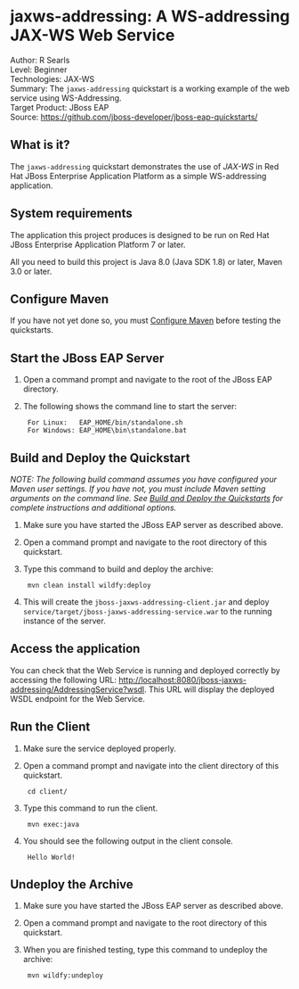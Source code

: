 jaxws-addressing: A WS-addressing JAX-WS Web Service
==================================================
Author: R Searls  
Level: Beginner  
Technologies: JAX-WS  
Summary: The `jaxws-addressing` quickstart is a working example of the web service using WS-Addressing.  
Target Product: JBoss EAP  
Source: <https://github.com/jboss-developer/jboss-eap-quickstarts/>  

What is it?
-----------

The `jaxws-addressing` quickstart demonstrates the use of *JAX-WS* in Red Hat JBoss Enterprise Application Platform as a simple WS-addressing application.

System requirements
-------------------

The application this project produces is designed to be run on Red Hat JBoss Enterprise Application Platform 7 or later.

All you need to build this project is Java 8.0 (Java SDK 1.8) or later, Maven 3.0 or later.

 
Configure Maven
---------------

If you have not yet done so, you must [Configure Maven](https://github.com/jboss-developer/jboss-developer-shared-resources/blob/master/guides/CONFIGURE_MAVEN.md#configure-maven-to-build-and-deploy-the-quickstarts) before testing the quickstarts.


Start the JBoss EAP Server
----------------------         

1. Open a command prompt and navigate to the root of the JBoss EAP directory.
2. The following shows the command line to start the server:

        For Linux:   EAP_HOME/bin/standalone.sh
        For Windows: EAP_HOME\bin\standalone.bat


Build and Deploy the Quickstart
-------------------------

_NOTE: The following build command assumes you have configured your Maven user settings. If you have not, you must include Maven setting arguments on the command line. See [Build and Deploy the Quickstarts](../README.md#build-and-deploy-the-quickstarts) for complete instructions and additional options._

1. Make sure you have started the JBoss EAP server as described above.
2. Open a command prompt and navigate to the root directory of this quickstart.
3. Type this command to build and deploy the archive:

        mvn clean install wildfy:deploy

4. This will create the `jboss-jaxws-addressing-client.jar` and deploy `service/target/jboss-jaxws-addressing-service.war` to the running instance of the server.

Access the application 
---------------------

You can check that the Web Service is running and deployed correctly by accessing the following URL: <http://localhost:8080/jboss-jaxws-addressing/AddressingService?wsdl>. This URL will display the deployed WSDL endpoint for the Web Service.

Run the Client
--------------
1. Make sure the service deployed properly.
2. Open a command prompt and navigate into the client directory of this quickstart.

        cd client/
3. Type this command to run the client.

        mvn exec:java
4. You should see the following output in the client console.
   
        Hello World!

Undeploy the Archive
--------------------

1. Make sure you have started the JBoss EAP server as described above.
2. Open a command prompt and navigate to the root directory of this quickstart.
3. When you are finished testing, type this command to undeploy the archive:

        mvn wildfy:undeploy
